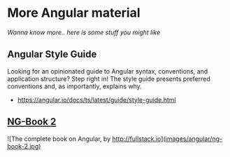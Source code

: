 # More Angular material
*Wanna know more.. here is some stuff you might like*


## Angular Style Guide
Looking for an opinionated guide to Angular syntax, conventions, and application structure? 
Step right in! The style guide presents preferred conventions and, as importantly, explains why.

- https://angular.io/docs/ts/latest/guide/style-guide.html


## [NG-Book 2](https://www.ng-book.com/2/)

![The complete book on Angular, by http://fullstack.io](images/angular/ng-book-2.jpg)


